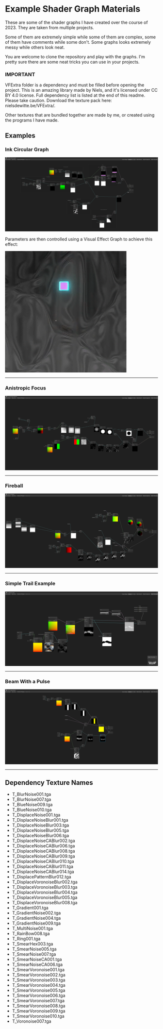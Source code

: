 # Example Shader Graph Materials

These are some of the shader graphs I have created over the course of 2023. They are taken from multiple projects.

Some of them are extremely simple while some of them are complex, some of them have comments while some don't. Some graphs looks extremely messy while others look neat.

You are welcome to clone the repository and play with the graphs. I'm pretty sure there are some neat tricks you can use in your projects.


### IMPORTANT
VFExtra folder is a dependency and must be filled before opening the project. This is an amazing library made by Niels, and it's licensed under CC BY 4.0 license. Full dependency list is listed at the end of this readme. Please take caution. Download the texture pack here: nielsdewitte.be/VFExtra/. 

Other textures that are bundled together are made by me, or created using the programs I have made.


## Examples 

### Ink Circular Graph

![Ink Circular Graph](git/images/inkcircular.png)

Parameters are then controlled using a Visual Effect Graph to achieve this effect: 

![Ink Circular Example](git/images/inkcircular.gif)

----

### Anistropic Focus

![Anistropic Focus](git/images/anistropicfocus.png)

----

### Fireball

![Fireball](git/images/fireball.png)

----

### Simple Trail Example

![Trail](git/images/trails.png)

----

### Beam With a Pulse

![Trail](git/images/beamstrip.png)

----

## Dependency Texture Names

- T_BlurNoise001.tga
- T_BlurNoise007.tga
- T_BlueNoise009.tga
- T_BlueNoise010.tga
- T_DisplaceNoise001.tga
- T_DisplaceNoiseBlur001.tga
- T_DisplaceNoiseBlur003.tga
- T_DisplaceNoiseBlur005.tga
- T_DisplaceNoiseBlur006.tga
- T_DisplaceNoiseCABlur002.tga
- T_DisplaceNoiseCABlur006.tga
- T_DisplaceNoiseCABlur008.tga
- T_DisplaceNoiseCABlur009.tga
- T_DisplaceNoiseCABlur010.tga
- T_DisplaceNoiseCABlur011.tga
- T_DisplaceNoiseCABlur014.tga
- T_DisplacePatternBlur012.tga
- T_DisplaceVoronoiseBlur002.tga
- T_DisplaceVoronoiseBlur003.tga
- T_DisplaceVoronoiseBlur004.tga
- T_DisplaceVoronoiseBlur005.tga
- T_DisplaceVoronoiseBlur008.tga
- T_Gradient001.tga
- T_GradientNoise002.tga
- T_GradientNoise004.tga
- T_GradientNoise009.tga
- T_MultiNoise001.tga
- T_RainBow008.tga
- T_Ring001.tga
- T_SmearHex003.tga
- T_SmearNoise005.tga
- T_SmearNoise007.tga
- T_SmearNoiseCA001.tga
- T_SmearNoiseCA006.tga
- T_SmearVoronoise001.tga
- T_SmearVoronoise002.tga
- T_SmearVoronoise003.tga
- T_SmearVoronoise004.tga
- T_SmearVoronoise005.tga
- T_SmearVoronoise006.tga
- T_SmearVoronoise007.tga
- T_SmearVoronoise008.tga
- T_SmearVoronoise009.tga
- T_SmearVoronoise010.tga
- T_Voronoise007.tga